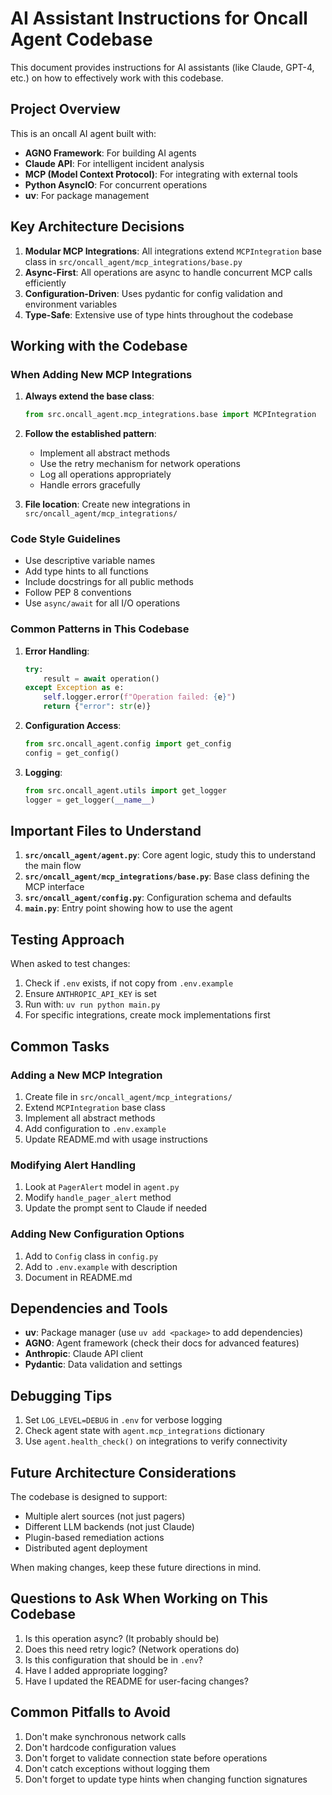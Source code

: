 # AI Assistant Instructions for Oncall Agent Codebase

This document provides instructions for AI assistants (like Claude, GPT-4, etc.) on how to effectively work with this codebase.

## Project Overview

This is an oncall AI agent built with:
- **AGNO Framework**: For building AI agents
- **Claude API**: For intelligent incident analysis
- **MCP (Model Context Protocol)**: For integrating with external tools
- **Python AsyncIO**: For concurrent operations
- **uv**: For package management

## Key Architecture Decisions

1. **Modular MCP Integrations**: All integrations extend `MCPIntegration` base class in `src/oncall_agent/mcp_integrations/base.py`
2. **Async-First**: All operations are async to handle concurrent MCP calls efficiently
3. **Configuration-Driven**: Uses pydantic for config validation and environment variables
4. **Type-Safe**: Extensive use of type hints throughout the codebase

## Working with the Codebase

### When Adding New MCP Integrations

1. **Always extend the base class**:
   ```python
   from src.oncall_agent.mcp_integrations.base import MCPIntegration
   ```

2. **Follow the established pattern**:
   - Implement all abstract methods
   - Use the retry mechanism for network operations
   - Log all operations appropriately
   - Handle errors gracefully

3. **File location**: Create new integrations in `src/oncall_agent/mcp_integrations/`

### Code Style Guidelines

- Use descriptive variable names
- Add type hints to all functions
- Include docstrings for all public methods
- Follow PEP 8 conventions
- Use `async/await` for all I/O operations

### Common Patterns in This Codebase

1. **Error Handling**:
   ```python
   try:
       result = await operation()
   except Exception as e:
       self.logger.error(f"Operation failed: {e}")
       return {"error": str(e)}
   ```

2. **Configuration Access**:
   ```python
   from src.oncall_agent.config import get_config
   config = get_config()
   ```

3. **Logging**:
   ```python
   from src.oncall_agent.utils import get_logger
   logger = get_logger(__name__)
   ```

## Important Files to Understand

1. **`src/oncall_agent/agent.py`**: Core agent logic, study this to understand the main flow
2. **`src/oncall_agent/mcp_integrations/base.py`**: Base class defining the MCP interface
3. **`src/oncall_agent/config.py`**: Configuration schema and defaults
4. **`main.py`**: Entry point showing how to use the agent

## Testing Approach

When asked to test changes:
1. Check if `.env` exists, if not copy from `.env.example`
2. Ensure `ANTHROPIC_API_KEY` is set
3. Run with: `uv run python main.py`
4. For specific integrations, create mock implementations first

## Common Tasks

### Adding a New MCP Integration
1. Create file in `src/oncall_agent/mcp_integrations/`
2. Extend `MCPIntegration` base class
3. Implement all abstract methods
4. Add configuration to `.env.example`
5. Update README.md with usage instructions

### Modifying Alert Handling
1. Look at `PagerAlert` model in `agent.py`
2. Modify `handle_pager_alert` method
3. Update the prompt sent to Claude if needed

### Adding New Configuration Options
1. Add to `Config` class in `config.py`
2. Add to `.env.example` with description
3. Document in README.md

## Dependencies and Tools

- **uv**: Package manager (use `uv add <package>` to add dependencies)
- **AGNO**: Agent framework (check their docs for advanced features)
- **Anthropic**: Claude API client
- **Pydantic**: Data validation and settings

## Debugging Tips

1. Set `LOG_LEVEL=DEBUG` in `.env` for verbose logging
2. Check agent state with `agent.mcp_integrations` dictionary
3. Use `agent.health_check()` on integrations to verify connectivity

## Future Architecture Considerations

The codebase is designed to support:
- Multiple alert sources (not just pagers)
- Different LLM backends (not just Claude)
- Plugin-based remediation actions
- Distributed agent deployment

When making changes, keep these future directions in mind.

## Questions to Ask When Working on This Codebase

1. Is this operation async? (It probably should be)
2. Does this need retry logic? (Network operations do)
3. Is this configuration that should be in `.env`?
4. Have I added appropriate logging?
5. Have I updated the README for user-facing changes?

## Common Pitfalls to Avoid

1. Don't make synchronous network calls
2. Don't hardcode configuration values
3. Don't forget to validate connection state before operations
4. Don't catch exceptions without logging them
5. Don't forget to update type hints when changing function signatures